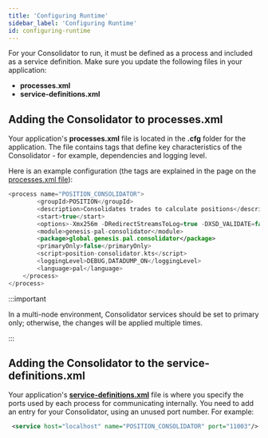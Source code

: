 ```yaml
---
title: 'Configuring Runtime'
sidebar_label: 'Configuring Runtime'
id: configuring-runtime
---
```


For your Consolidator to run, it must be defined as a process and included as a service definition. Make sure you update the following files in your application:

- **processes.xml**
- **service-definitions.xml**



## Adding the Consolidator to processes.xml

Your application's **processes.xml** file is located in the **.cfg** folder for the application. The file contains tags that define key characteristics of the Consolidator - for example, dependencies and logging level. 

Here is an example configuration (the tags are explained in the page on the [processes.xml file](/creating-applications/configure-runtime/processes-xml/)):
 

```kotlin
<process name="POSITION_CONSOLIDATOR">
        <groupId>POSITION</groupId>
        <description>Consolidates trades to calculate positions</description>
        <start>true</start>
        <options>-Xmx256m -DRedirectStreamsToLog=true -DXSD_VALIDATE=false -XX:MaxHeapFreeRatio=70 -XX:MinHeapFreeRatio=30 -XX:+UseG1GC -XX:+UseStringDeduplication -XX:OnOutOfMemoryError="handleOutOfMemoryError.sh %p"</options>
        <module>genesis-pal-consolidator</module>
        <package>global.genesis.pal.consolidator</package>
        <primaryOnly>false</primaryOnly>
        <script>position-consolidator.kts</script>
        <loggingLevel>DEBUG,DATADUMP_ON</loggingLevel>
        <language>pal</language>
    </process>
</process>
```
:::important

In a multi-node environment, Consolidator services should be set to primary only; otherwise, the changes will be applied
multiple times.

:::

## Adding the Consolidator to the service-definitions.xml

Your application's [**service-definitions.xml**](/creating-applications/configure-runtime/service-definitions/) file is where you specify the ports used by each process for communicating internally. You need to add an entry for your Consolidator, using an unused port number. For example:

```xml
 <service host="localhost" name="POSITION_CONSOLIDATOR" port="11003"/>
```
